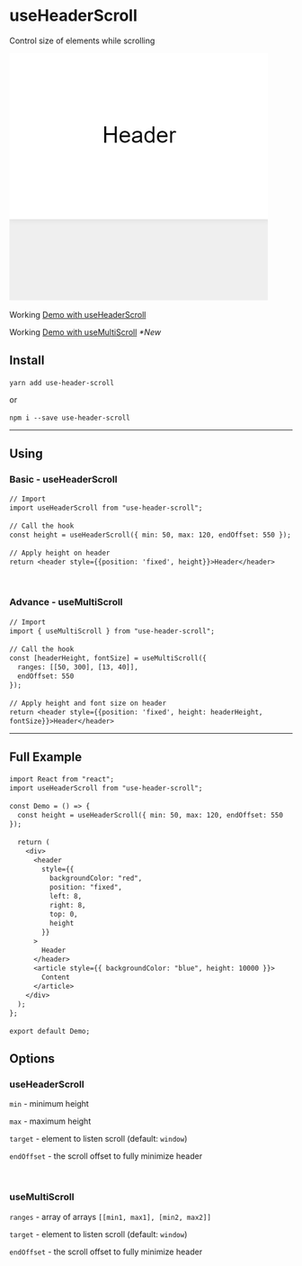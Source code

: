 # useHeaderScroll

Control size of elements while scrolling

![Farmers Market Finder Demo](demo/screen.gif)

Working [Demo with useHeaderScroll](https://codesandbox.io/s/use-header-scroll-y15wc)

Working [Demo with useMultiScroll](https://codesandbox.io/s/use-header-scroll-multi-e3m83) <em>*New</em>

## Install

`yarn add use-header-scroll`

or

`npm i --save use-header-scroll`

---

## Using

### Basic - useHeaderScroll

```
// Import
import useHeaderScroll from "use-header-scroll";

// Call the hook
const height = useHeaderScroll({ min: 50, max: 120, endOffset: 550 });

// Apply height on header
return <header style={{position: 'fixed', height}}>Header</header>
```

<br/>


### Advance - useMultiScroll

```
// Import
import { useMultiScroll } from "use-header-scroll";

// Call the hook
const [headerHeight, fontSize] = useMultiScroll({
  ranges: [[50, 300], [13, 40]],
  endOffset: 550
});

// Apply height and font size on header
return <header style={{position: 'fixed', height: headerHeight, fontSize}}>Header</header>
```


---

## Full Example

```
import React from "react";
import useHeaderScroll from "use-header-scroll";

const Demo = () => {
  const height = useHeaderScroll({ min: 50, max: 120, endOffset: 550 });

  return (
    <div>
      <header
        style={{
          backgroundColor: "red",
          position: "fixed",
          left: 8,
          right: 8,
          top: 0,
          height
        }}
      >
        Header
      </header>
      <article style={{ backgroundColor: "blue", height: 10000 }}>
        Content
      </article>
    </div>
  );
};

export default Demo;

```

## Options

###  useHeaderScroll

`min` - minimum height

`max` - maximum height

`target` - element to listen scroll (default: `window`)

`endOffset` - the scroll offset to fully minimize header

<br/>

###  useMultiScroll

`ranges` - array of arrays `[[min1, max1], [min2, max2]]`


`target` - element to listen scroll (default: `window`)

`endOffset` - the scroll offset to fully minimize header